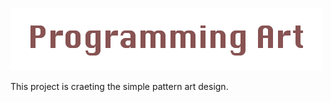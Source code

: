 ![Logo](https://github.com/hsjung0125/2020ComputerProgrammingProject/blob/main/Logo.png?raw=true)

This project is craeting the simple pattern art design.  
